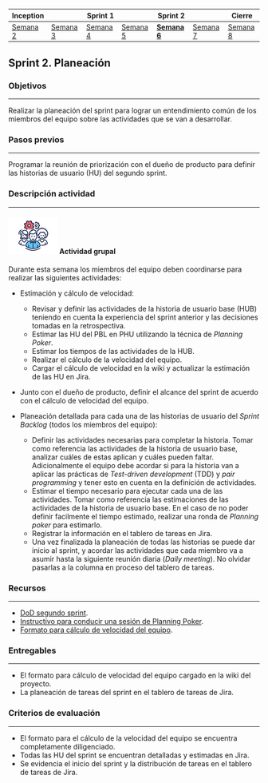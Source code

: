 | Inception |   | Sprint 1 |   | Sprint 2 |   | Cierre |
|-----------|---|----------|---|----------|---|--------|
| [Semana 2](/mt2_procesos_guias_proyecto/semanas/inception/semana2/semana2)        | [Semana 3](/mt2_procesos_guias_proyecto/semanas/inception/semana3/semana3) | [Semana 4](/mt2_procesos_guias_proyecto/semanas/sprint1/semana4/semana4) | [Semana 5](/mt2_procesos_guias_proyecto/semanas/sprint1/semana5/semana5) | **[Semana 6](/mt2_procesos_guias_proyecto/semanas/sprint2/semana6/semana6)** | [Semana 7](/mt2_procesos_guias_proyecto/semanas/sprint2/semana7/semana7) | [Semana 8]()|

## Sprint 2. Planeación

### Objetivos
---

Realizar la planeación del sprint para lograr un entendimiento común de los miembros del equipo sobre las actividades que se van a desarrollar.


### Pasos previos
---

Programar la reunión de priorización con el dueño de producto para definir las historias de usuario (HU) del segundo sprint.


### Descripción actividad
---

#### ![](./../../../assets/images/grupo.png) Actividad grupal

Durante esta semana los miembros del equipo deben coordinarse para realizar las siguientes actividades:

* Estimación y cálculo de velocidad:
  * Revisar y definir las actividades de la historia de usuario base (HUB) teniendo en cuenta la experiencia del sprint anterior y las decisiones tomadas en la retrospectiva.
  * Estimar las HU del PBL en PHU utilizando la técnica de *Planning Poker*.
  * Estimar los tiempos de las actividades de la HUB.
  * Realizar el cálculo de la velocidad del equipo.
  * Cargar el cálculo de velocidad en la wiki y actualizar la estimación de las HU en Jira.

* Junto con el dueño de producto, definir el alcance del sprint de acuerdo con el cálculo de velocidad del equipo.

* Planeación detallada para cada una de las historias de usuario del *Sprint Backlog* (todos los miembros del equipo):
  * Definir las actividades necesarias para completar la historia. Tomar como referencia las actividades de la historia de usuario base, analizar cuáles de estas aplican y cuáles pueden faltar. Adicionalmente el equipo debe acordar si para la historia van a aplicar las prácticas de *Test-driven development* (TDD) y *pair programming* y tener esto en cuenta en la definición de actividades. 
  * Estimar el tiempo necesario para ejecutar cada una de las actividades. Tomar como referencia las estimaciones de las actividades de la historia de usuario base. En el caso de no poder definir facilmente el tiempo estimado, realizar una ronda de *Planning poker* para estimarlo.
  * Registrar la información en el tablero de tareas en Jira.
  * Una vez finalizada la planeación de todas las historias se puede dar inicio al sprint, y acordar las actividades que cada miembro va a asumir hasta la siguiente reunión diaria (*Daily meeting*). No olvidar pasarlas a la columna en proceso del tablero de tareas.

### Recursos 
---

* [DoD segundo sprint](../semana6/s6_DoD).
* [Instructivo para conducir una sesión de Planning Poker](../semana3/s3_planning_poker).
* [Formato para cálculo de velocidad del equipo](https://github.com/avargas20/MISW-Procesos/blob/main/docs/formats/MISW-DA-Inception-CalculoVelocidad.xlsx).


### Entregables
---

* El formato para cálculo de velocidad del equipo cargado en la wiki del proyecto.
* La planeación de tareas del sprint en el tablero de tareas de Jira.

### Criterios de evaluación
---

* El formato para el cálculo de la velocidad del equipo se encuentra completamente diligenciado.
* Todas las HU del sprint se encuentran detalladas y estimadas en Jira.
* Se evidencia el inicio del sprint y la distribución de tareas en el tablero de tareas de Jira.

